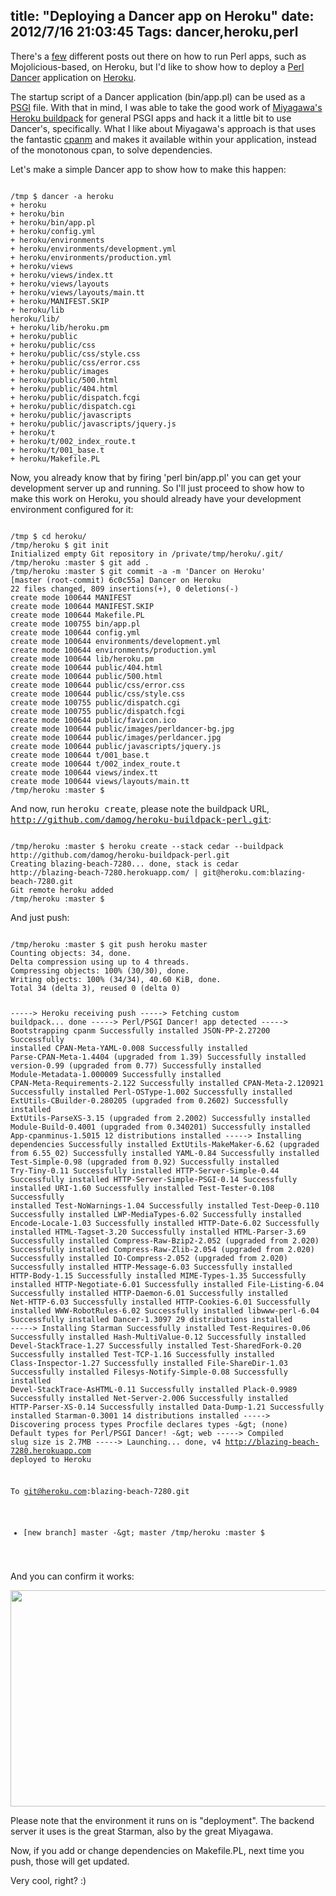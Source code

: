 title: "Deploying a Dancer app on Heroku"
date: 2012/7/16 21:03:45
Tags: dancer,heroku,perl
---
There's a <a href="http://blog.kraih.com/mojolicious-in-the-cloud-hello-heroku">few</a> different posts out there on how to run Perl apps, such as Mojolicious-based, on Heroku, but I'd like to show how to deploy a <a href="http://perldancer.org/">Perl Dancer</a> application on <a href="http://www.heroku.com/">Heroku</a>.

The startup script of a Dancer application (bin/app.pl) can be used as a <a href="http://plackperl.org/">PSGI</a> file. With that in mind, I was able to take the good work of <a href="http://bulknews.typepad.com/">Miyagawa's</a> <a href="https://github.com/miyagawa/heroku-buildpack-perl">Heroku buildpack</a> for general PSGI apps and hack it a little bit to use Dancer's, specifically. What I like about Miyagawa's approach is that uses the fantastic <a href="http://search.cpan.org/~miyagawa/App-cpanminus-1.5015/bin/cpanm">cpanm</a> and makes it available within your application, instead of the monotonous cpan, to solve dependencies.

Let's make a simple Dancer app to show how to make this happen:

<code lang="bash">
/tmp $ dancer -a heroku
+ heroku
+ heroku/bin
+ heroku/bin/app.pl
+ heroku/config.yml
+ heroku/environments
+ heroku/environments/development.yml
+ heroku/environments/production.yml
+ heroku/views
+ heroku/views/index.tt
+ heroku/views/layouts
+ heroku/views/layouts/main.tt
+ heroku/MANIFEST.SKIP
+ heroku/lib
heroku/lib/
+ heroku/lib/heroku.pm
+ heroku/public
+ heroku/public/css
+ heroku/public/css/style.css
+ heroku/public/css/error.css
+ heroku/public/images
+ heroku/public/500.html
+ heroku/public/404.html
+ heroku/public/dispatch.fcgi
+ heroku/public/dispatch.cgi
+ heroku/public/javascripts
+ heroku/public/javascripts/jquery.js
+ heroku/t
+ heroku/t/002_index_route.t
+ heroku/t/001_base.t
+ heroku/Makefile.PL
</code>

Now, you already know that by firing 'perl bin/app.pl' you can get your development server up and running. So I'll just proceed to show how to make this work on Heroku, you should already have your development environment configured for it:

<code lang="bash">
/tmp $ cd heroku/
/tmp/heroku $ git init
Initialized empty Git repository in /private/tmp/heroku/.git/
/tmp/heroku :master $ git add .
/tmp/heroku :master $ git commit -a -m 'Dancer on Heroku'
[master (root-commit) 6c0c55a] Dancer on Heroku
22 files changed, 809 insertions(+), 0 deletions(-)
create mode 100644 MANIFEST
create mode 100644 MANIFEST.SKIP
create mode 100644 Makefile.PL
create mode 100755 bin/app.pl
create mode 100644 config.yml
create mode 100644 environments/development.yml
create mode 100644 environments/production.yml
create mode 100644 lib/heroku.pm
create mode 100644 public/404.html
create mode 100644 public/500.html
create mode 100644 public/css/error.css
create mode 100644 public/css/style.css
create mode 100755 public/dispatch.cgi
create mode 100755 public/dispatch.fcgi
create mode 100644 public/favicon.ico
create mode 100644 public/images/perldancer-bg.jpg
create mode 100644 public/images/perldancer.jpg
create mode 100644 public/javascripts/jquery.js
create mode 100644 t/001_base.t
create mode 100644 t/002_index_route.t
create mode 100644 views/index.tt
create mode 100644 views/layouts/main.tt
/tmp/heroku :master $
</code>

And now, run <tt>heroku create</tt>, please note the buildpack URL, <tt>http://github.com/damog/heroku-buildpack-perl.git</tt>:

<code lang="bash">
/tmp/heroku :master $ heroku create --stack cedar --buildpack http://github.com/damog/heroku-buildpack-perl.git
Creating blazing-beach-7280... done, stack is cedar
http://blazing-beach-7280.herokuapp.com/ | git@heroku.com:blazing-beach-7280.git
Git remote heroku added
/tmp/heroku :master $
</code>

And just push:

<code lang="bash">
/tmp/heroku :master $ git push heroku master
Counting objects: 34, done.
Delta compression using up to 4 threads.
Compressing objects: 100% (30/30), done.
Writing objects: 100% (34/34), 40.60 KiB, done.
Total 34 (delta 3), reused 0 (delta 0)

-----> Heroku receiving push
-----> Fetching custom buildpack... done
-----> Perl/PSGI Dancer! app detected
-----> Bootstrapping cpanm
Successfully installed JSON-PP-2.27200
Successfully installed CPAN-Meta-YAML-0.008
Successfully installed Parse-CPAN-Meta-1.4404 (upgraded from 1.39)
Successfully installed version-0.99 (upgraded from 0.77)
Successfully installed Module-Metadata-1.000009
Successfully installed CPAN-Meta-Requirements-2.122
Successfully installed CPAN-Meta-2.120921
Successfully installed Perl-OSType-1.002
Successfully installed ExtUtils-CBuilder-0.280205 (upgraded from 0.2602)
Successfully installed ExtUtils-ParseXS-3.15 (upgraded from 2.2002)
Successfully installed Module-Build-0.4001 (upgraded from 0.340201)
Successfully installed App-cpanminus-1.5015
12 distributions installed
-----> Installing dependencies
Successfully installed ExtUtils-MakeMaker-6.62 (upgraded from 6.55_02)
Successfully installed YAML-0.84
Successfully installed Test-Simple-0.98 (upgraded from 0.92)
Successfully installed Try-Tiny-0.11
Successfully installed HTTP-Server-Simple-0.44
Successfully installed HTTP-Server-Simple-PSGI-0.14
Successfully installed URI-1.60
Successfully installed Test-Tester-0.108
Successfully installed Test-NoWarnings-1.04
Successfully installed Test-Deep-0.110
Successfully installed LWP-MediaTypes-6.02
Successfully installed Encode-Locale-1.03
Successfully installed HTTP-Date-6.02
Successfully installed HTML-Tagset-3.20
Successfully installed HTML-Parser-3.69
Successfully installed Compress-Raw-Bzip2-2.052 (upgraded from 2.020)
Successfully installed Compress-Raw-Zlib-2.054 (upgraded from 2.020)
Successfully installed IO-Compress-2.052 (upgraded from 2.020)
Successfully installed HTTP-Message-6.03
Successfully installed HTTP-Body-1.15
Successfully installed MIME-Types-1.35
Successfully installed HTTP-Negotiate-6.01
Successfully installed File-Listing-6.04
Successfully installed HTTP-Daemon-6.01
Successfully installed Net-HTTP-6.03
Successfully installed HTTP-Cookies-6.01
Successfully installed WWW-RobotRules-6.02
Successfully installed libwww-perl-6.04
Successfully installed Dancer-1.3097
29 distributions installed
-----> Installing Starman
Successfully installed Test-Requires-0.06
Successfully installed Hash-MultiValue-0.12
Successfully installed Devel-StackTrace-1.27
Successfully installed Test-SharedFork-0.20
Successfully installed Test-TCP-1.16
Successfully installed Class-Inspector-1.27
Successfully installed File-ShareDir-1.03
Successfully installed Filesys-Notify-Simple-0.08
Successfully installed Devel-StackTrace-AsHTML-0.11
Successfully installed Plack-0.9989
Successfully installed Net-Server-2.006
Successfully installed HTTP-Parser-XS-0.14
Successfully installed Data-Dump-1.21
Successfully installed Starman-0.3001
14 distributions installed
-----> Discovering process types
Procfile declares types -&amp;gt; (none)
Default types for Perl/PSGI Dancer! -&amp;gt; web
-----> Compiled slug size is 2.7MB
-----> Launching... done, v4
http://blazing-beach-7280.herokuapp.com deployed to Heroku

To git@heroku.com:blazing-beach-7280.git
* [new branch] master -&amp;gt; master
/tmp/heroku :master $
</code>

And you can confirm it works:
<p style="text-align: center;"><a href="http://damog.net/old/stereonaut/2012/07/Screen-Shot-2012-07-16-at-8.54.03-PM.png"><img class="aligncenter  wp-image-1313" title="Screen Shot 2012-07-16 at 8.54.03 PM" src="http://damog.net/old/stereonaut/2012/07/Screen-Shot-2012-07-16-at-8.54.03-PM.png" alt="" width="538" height="346" /></a></p>
Please note that the environment it runs on is "deployment". The backend server it uses is the great Starman, also by the great Miyagawa.

Now, if you add or change dependencies on Makefile.PL, next time you push, those will get updated.

Very cool, right? :)
